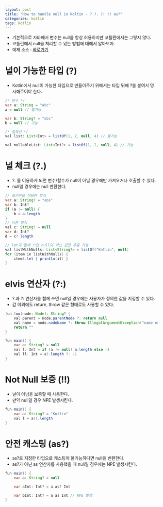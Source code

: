 ```yaml
---
layout: post
title: "How to handle null in koltin - ? ?. ?: !! as?"
categories: kotlin
tags: kotlin
---
```


- 기본적으로 자바에서 변수는 null을 항상 허용하지만 코틀린에서는 그렇지 않다.
- 코틀린에서 null을 처리할 수 있는 방법에 대해서 알아보자.
- 예제 소스 : [바로가기](https://github.com/mangchhe/kotlin-study/tree/main/src/4_null_safety)

# 널이 가능한 타입 (?)

- Kotlin에서 null이 가능한 타입으로 만들어주기 위해서는 타입 뒤에 ?를 붙여서 명시해주어야 한다.

```java
/* 변수 */
var a: String = "abc"
a = null // 불가능

var b: String? = "abc"
b = null // 가능

/* 컬렉션 */
val list: List<Int> = listOf(1, 2, null, 4) // 불가능

val nullableList: List<Int?> = listOf(1, 2, null, 4) // 가능
```

# 널 체크 (?.)

- ?. 를 이용하게 되면 변수/함수가 null이 아닐 경우에만 가져오거나 호출할 수 있다.
- null일 경우에는 null 반환한다.

```java
// 조건문을 이용한 방식
var a: String? = "abs"
var b: Int?
if (a != null) {
    b = a.length
}
// 다른 방식
val c: String? = null
var d: Int?
d = c?.length

// let과 함께 쓰면 null이 아닌 값만 추출 가능
val listWithNulls: List<String?> = listOf("Kotlin", null)
for (item in listWithNulls) {
    item?.let { println(it) }
}
```

# elvis 연산자 (?:)

- ?.과 ?: 연산자를 함께 쓰면 null일 경우에는 사용자가 정의한 값을 지정할 수 있다.
- 값 이외에도 return, throw 같은 형태로도 사용할 수 있다.

```java
fun foo(node: Node): String? {
    val parent = node.parentNode ?: return null
    val name = node.nodeName ?: throw IllegalArgumentException("name expected")
    return ""
}

fun main() {
    var a: String? = null
    val l: Int = if (a != null) a.length else -1
    val ll: Int = a?.length ?: -1
}
```

# Not Null 보증 (!!)

- 널이 아님을 보증할 때 사용한다.
- 만약 null일 경우 NPE 발생시킨다.

```java
fun main() {
    var a: String? = "Kotlin"
    val l = a!!.length
}
```

# 안전 캐스팅 (as?)

- as?로 지정한 타입으로 캐스팅이 불가능하다면 null을 반환한다.
- as?가 아닌 as 연산자를 사용했을 때 null일 경우에는 NPE 발생시킨다.

```java
fun main() {
    var a: String? = null

    var aInt: Int? = a as? Int

    var bInt: Int? = a as Int // NPE 발생
}
```